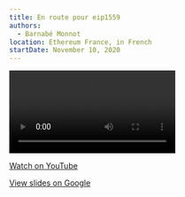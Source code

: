 ```yaml
---
title: En route pour eip1559
authors:
  - Barnabé Monnot
location: Ethereum France, in French
startDate: November 10, 2020
---
```


<video src="https://www.youtube.com/watch?v=p8M5RpiUG8o"></video>

[Watch on YouTube](https://www.youtube.com/watch?v=p8M5RpiUG8o)

[View slides on Google](https://docs.google.com/presentation/u/1/d/1MuO7egGTleSXrYcQH9B6IZ-NrMNyTPmypLb4MN9d9SE/view)
